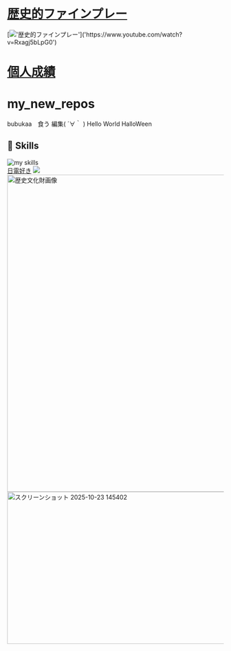 # <a href="https://www.youtube.com/watch?v=Rxagj5bLpG0">歴史的ファインプレー</a>
[!['歴史的ファインプレー']('https://github.com/user-attachments/assets/05830991-6846-44a6-b500-620be72e1e61')]('https://www.youtube.com/watch?v=Rxagj5bLpG0')

# <a href="https://baseball.omyutech.com/playerTop.action?playerId=2482272">個人成績</a>
# my_new_repos
bubukaa　食う
編集( ´∀｀ )
Hello World
HalloWeen


<!-- 3. 好きな技術スタックに変更 -->
<!-- ライトモート：theme=light, ダークモート：theme=dark -->
<!-- アイコンの選択肢一覧：https://arc.net/l/quote/zizyykfh -->
## 🌱 Skills
<img alt="my skills" src="https://skillicons.dev/icons?theme=dark&perline=7&i=html,css,js,apple,azure,blender,figma,python,cs,discord,dotnet,eclipse,github,git,instagram,unity,visualstudio,vscode,gcp" />
<br>
<a href="https://www.jec.ac.jp/">日電好き</a>
<img src="https://www.jec.ac.jp/wp-content/themes/jec/assets/img/course/it/jy/img004.jpg">
<img width="1317" height="738" alt="歴史文化財画像" src="https://github.com/user-attachments/assets/05830991-6846-44a6-b500-620be72e1e61" />
<img width="587" height="354" alt="スクリーンショット 2025-10-23 145402" src="https://github.com/user-attachments/assets/a7de301c-1a70-42b5-8299-fb21c282f8ca" />

